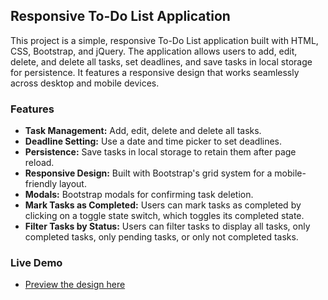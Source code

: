 ## Responsive To-Do List Application

This project is a simple, responsive To-Do List application built with HTML, CSS, Bootstrap, and jQuery. The application allows users to add, edit, delete, and delete all tasks, set deadlines, and save tasks in local storage for persistence. It features a responsive design that works seamlessly across desktop and mobile devices.

### Features
- **Task Management:** Add, edit, delete and delete all tasks.
- **Deadline Setting:** Use a date and time picker to set deadlines.
- **Persistence:** Save tasks in local storage to retain them after page reload.
- **Responsive Design:** Built with Bootstrap's grid system for a mobile-friendly layout.
- **Modals:** Bootstrap modals for confirming task deletion.
- **Mark Tasks as Completed:** Users can mark tasks as completed by clicking on a toggle state switch, which toggles its completed state.
- **Filter Tasks by Status:** Users can filter tasks to display all tasks, only completed tasks, only pending tasks, or only not completed tasks.

### Live Demo
- [Preview the design here](https://ayman-dwikat.github.io/ToDoList_ITG/)
